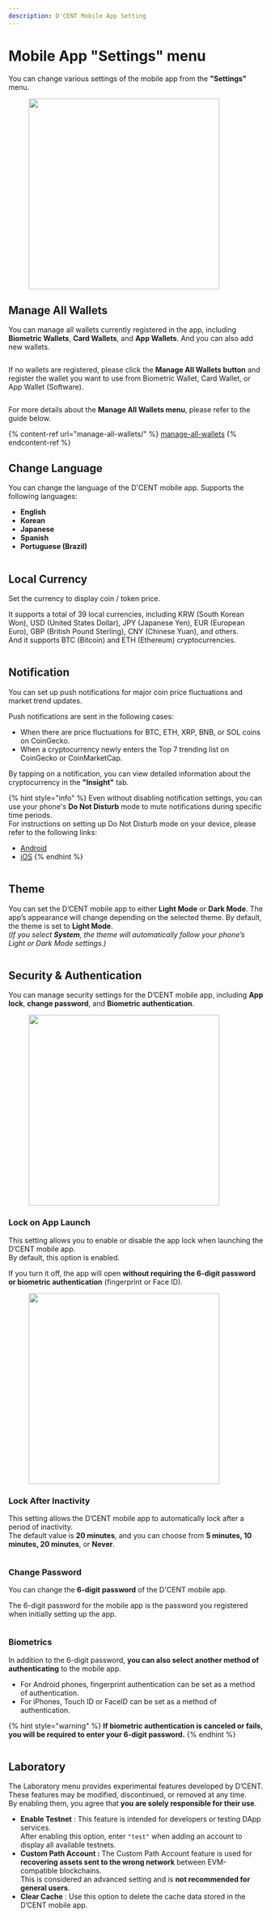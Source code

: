 ```yaml
---
description: D'CENT Mobile App Setting
---
```


# Mobile App "Settings" menu

You can change various settings of the mobile app from the **"Settings"** menu.

<div align="left"><figure><img src="../../.gitbook/assets/Setting-1.png" alt="" width="377"><figcaption></figcaption></figure></div>

## Manage All Wallets

You can manage all wallets currently registered in the app, including **Biometric Wallets**, **Card Wallets**, and **App Wallets**. And you can also add new wallets.

<div align="left"><figure><img src="../../.gitbook/assets/Setting-2.png" alt=""><figcaption></figcaption></figure></div>

If no wallets are registered, please click the **Manage All Wallets button** and register the wallet you want to use from Biometric Wallet, Card Wallet, or App Wallet (Software).

<figure><img src="../../.gitbook/assets/Setting-3.png" alt=""><figcaption></figcaption></figure>

For more details about the **Manage All Wallets menu**, please refer to the guide below.

{% content-ref url="manage-all-wallets/" %}
[manage-all-wallets](manage-all-wallets/)
{% endcontent-ref %}

## Change Language

You can change the language of the D'CENT mobile app. Supports the following languages:

* **English**
* **Korean**
* **Japanese**
* **Spanish**
* **Portuguese (Brazil)**

<div align="left"><figure><img src="../../.gitbook/assets/Setting-4.png" alt=""><figcaption></figcaption></figure></div>

## Local Currency

​Set the currency to display coin / token price.

It supports a total of 39 local currencies, including KRW (South Korean Won), USD (United States Dollar), JPY (Japanese Yen), EUR (European Euro), GBP (British Pound Sterling), CNY (Chinese Yuan), and others.\
And it supports BTC (Bitcoin) and ETH (Ethereum) cryptocurrencies.

<div align="left"><figure><img src="../../.gitbook/assets/Setting-5.png" alt=""><figcaption></figcaption></figure></div>

## Notification

You can set up push notifications for major coin price fluctuations and market trend updates.

Push notifications are sent in the following cases:

* When there are price fluctuations for BTC, ETH, XRP, BNB, or SOL coins on CoinGecko.
* When a cryptocurrency newly enters the Top 7 trending list on CoinGecko or CoinMarketCap.

By tapping on a notification, you can view detailed information about the cryptocurrency in the **"Insight"** tab.

{% hint style="info" %}
Even without disabling notification settings, you can use your phone's **Do Not Disturb** mode to mute notifications during specific time periods.\
For instructions on setting up Do Not Disturb mode on your device, please refer to the following links:

* [Android](https://support.google.com/android/answer/9069335?hl=en-GB\&sjid=8568208612761623854-NC)
* [iOS](https://support.apple.com/en-gb/guide/iphone/iph5c3f5b77b/18.0/ios/18.0)
{% endhint %}

<figure><img src="../../.gitbook/assets/Setting-6.png" alt=""><figcaption></figcaption></figure>

## Theme

You can set the D’CENT mobile app to either **Light Mode** or **Dark Mode**. The app’s appearance will change depending on the selected theme. By default, the theme is set to **Light Mode**.\
(_If you select **System**, the theme will automatically follow your phone’s Light or Dark Mode settings.)_

<figure><img src="../../.gitbook/assets/Setting-7.png" alt=""><figcaption></figcaption></figure>

## Security & Authentication

You can manage security settings for the D’CENT mobile app, including **App lock**, **change password**, and **Biometric authentication**.

<div align="left"><figure><img src="../../.gitbook/assets/Setting-8.png" alt="" width="377"><figcaption></figcaption></figure></div>

### Lock on App Launch

This setting allows you to enable or disable the app lock when launching the D’CENT mobile app.\
By default, this option is enabled.

If you turn it off, the app will open **without requiring the 6-digit password or biometric authentication** (fingerprint or Face ID).

<div align="left"><figure><img src="../../.gitbook/assets/Setting-9.png" alt="" width="377"><figcaption></figcaption></figure></div>

### Lock After Inactivity

This setting allows the D’CENT mobile app to automatically lock after a period of inactivity. \
The default value is **20 minutes**, and you can choose from **5 minutes, 10 minutes, 20 minutes**, or **Never**.

<figure><img src="../../.gitbook/assets/Setting-10.png" alt=""><figcaption></figcaption></figure>

### Change Password

You can change the **6-digit password** of the D'CENT mobile app.

The 6-digit password for the mobile app is the password you registered when initially setting up the app.

<div align="left"><figure><img src="../../.gitbook/assets/Setting-11.png" alt=""><figcaption></figcaption></figure></div>

### Biometrics

In addition to the 6-digit password, **you can also select another method of authenticating** to the mobile app.&#x20;

* For Android phones, fingerprint authentication can be set as a method of authentication.&#x20;
* For iPhones, Touch ID or FaceID can be set as a method of authentication.

{% hint style="warning" %}
**If biometric authentication is canceled or fails, you will be required to enter your 6-digit password.**
{% endhint %}

<div align="left"><figure><img src="../../.gitbook/assets/6.jpg" alt=""><figcaption></figcaption></figure></div>

## Laboratory

The Laboratory menu provides experimental features developed by D’CENT. These features may be modified, discontinued, or removed at any time.\
By enabling them, you agree that **you are solely responsible for their use**.

* **Enable Testnet** : This feature is intended for developers or testing DApp services.\
  After enabling this option, enter `"test"` when adding an account to display all available testnets.
* **Custom Path Account :** The Custom Path Account feature is used for **recovering assets sent to the wrong network** between EVM-compatible blockchains.\
  This is considered an advanced setting and is **not recommended for general users**.
* **Clear Cache** : Use this option to delete the cache data stored in the D’CENT mobile app.

<figure><img src="../../.gitbook/assets/Setting-13.png" alt=""><figcaption></figcaption></figure>
